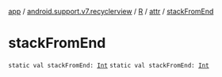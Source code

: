 [app](../../../index.md) / [android.support.v7.recyclerview](../../index.md) / [R](../index.md) / [attr](index.md) / [stackFromEnd](./stack-from-end.md)

# stackFromEnd

`static val stackFromEnd: `[`Int`](https://kotlinlang.org/api/latest/jvm/stdlib/kotlin/-int/index.html)
`static val stackFromEnd: `[`Int`](https://kotlinlang.org/api/latest/jvm/stdlib/kotlin/-int/index.html)